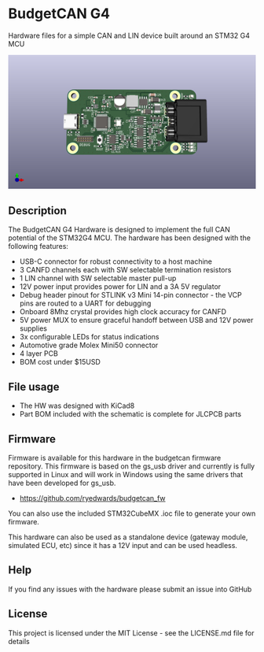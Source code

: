 # BudgetCAN G4

Hardware files for a simple CAN and LIN device built around an STM32 G4 MCU

![Alt text](budgetcan_g4_hw.png?raw=true "budgetcan_g4_hardware")

## Description

The BudgetCAN G4 Hardware is designed to implement the full CAN potential of the STM32G4 MCU.  The hardware has been designed with the following features:
* USB-C connector for robust connectivity to a host machine
* 3 CANFD channels each with SW selectable termination resistors
* 1 LIN channel with SW selectable master pull-up
* 12V power input provides power for LIN and a 3A 5V regulator
* Debug header pinout for STLINK v3 Mini 14-pin connector - the VCP pins are routed to a UART for debugging
* Onboard 8Mhz crystal provides high clock accuracy for CANFD
* 5V power MUX to ensure graceful handoff between USB and 12V power supplies
* 3x configurable LEDs for status indications
* Automotive grade Molex Mini50 connector
* 4 layer PCB
* BOM cost under $15USD

## File usage

* The HW was designed with KiCad8
* Part BOM included with the schematic is complete for JLCPCB parts

## Firmware
Firmware is available for this hardware in the budgetcan firmware repository.  This firmware is based on the gs_usb driver and currently is fully supported in Linux and will work in Windows using the same drivers that have been developed for gs_usb.
* https://github.com/ryedwards/budgetcan_fw


You can also use the included STM32CubeMX .ioc file to generate your own firmware.  

This hardware can also be used as a standalone device (gateway module, simulated ECU, etc) since it has a 12V input and can be used headless.

## Help

If you find any issues with the hardware please submit an issue into GitHub

## License

This project is licensed under the MIT License - see the LICENSE.md file for details


